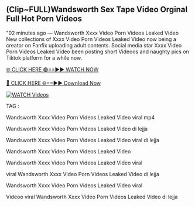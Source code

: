 ## (Clip~FULL)Wandsworth Sex Tape Video Orginal Full Hot Porn Videos


"02 minutes ago —  Wandsworth Xxxx Video Porn Videos Leaked Video New collections of   Xxxx Video Porn Videos Leaked Video now being a creator on Fanfix uploading adult contents. Social media star   Xxxx Video Porn Videos Leaked Video been posting short Videoos and naughty pics on Tiktok platform for a while now.


[🌐 CLICK HERE 🟢==►► WATCH NOW](https://ultra-bulletin.blogspot.com/p/ultra-bulletin-23.html)

[🔴 CLICK HERE 🌐==►► Download Now](https://ultra-bulletin.blogspot.com/p/ultra-bulletin-23.html)

[![WATCH Videos](https://i.imgur.com/dJHk4Zq.gif)](https://ultra-bulletin.blogspot.com/p/ultra-bulletin-23.html)


TAG :

Wandsworth Xxxx Video Porn Videos Leaked Video viral mp4

Wandsworth Xxxx Video Porn Videos Leaked Video di lejja

Wandsworth Xxxx Video Porn Videos Leaked Video viral di lejja

Wandsworth Xxxx Video Porn Videos Leaked Video

Wandsworth Xxxx Video Porn Videos Leaked Video viral

viral Wandsworth Xxxx Video Porn Videos Leaked Video di lejja

Wandsworth Xxxx Video Porn Videos Leaked Video viral

Videoo viral Wandsworth Xxxx Video Porn Videos Leaked Video di lejja
